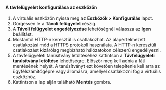 
#### <a name="to-configure-remote-management-on-the-device"></a>A távfelügyelet konfigurálása az eszközön
1. A virtuális eszközön nyissa meg az **Eszközök > Konfigurálás** lapot.
2. Görgessen le a **Távoli felügyelet** részig.
3. A **Távoli felügyelet engedélyezése** lehetőségnél válassza az **Igen** beállítást.
4. Mostantól HTTP-n keresztül is csatlakozhat. Az alapértelmezett csatlakozási mód a HTTPS protokoll használata. A HTTP-n keresztüli csatlakozást kizárólag megbízható hálózatokon célszerű engedélyezni.
5. A távfelügyeleti tanúsítvány letöltéséhez kattintson a **Távfelügyeleti tanúsítvány letöltése** lehetőségre. Először meg kell adnia a fájl mentésének helyét. A tanúsítványt ezt követően telepítenie kell arra az ügyfélszámítógépre vagy állomásra, amellyel csatlakozni fog a virtuális eszközhöz.
6. Kattintson a lap alján található **Mentés** gombra.



<!--HONumber=Jan17_HO1-->


